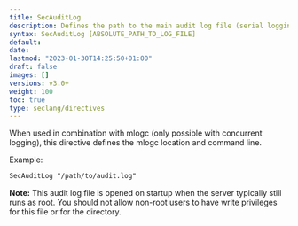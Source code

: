 ```yaml
---
title: SecAuditLog
description: Defines the path to the main audit log file (serial logging format) or the concurrent logging index file (concurrent logging format).
syntax: SecAuditLog [ABSOLUTE_PATH_TO_LOG_FILE]
default: 
date: 
lastmod: "2023-01-30T14:25:50+01:00"
draft: false
images: []
versions: v3.0+
weight: 100
toc: true
type: seclang/directives
---
```


When used in combination with mlogc (only possible with concurrent logging), this
directive defines the mlogc location and command line.

Example:
```apache
SecAuditLog "/path/to/audit.log"
```

**Note:** This audit log file is opened on startup when the server typically still runs
as root. You should not allow non-root users to have write privileges for this file
or for the directory.

